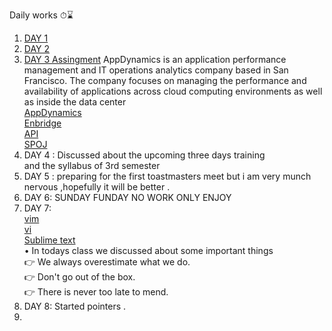 
Daily works ⏱⌛

1.  [DAY 1](https://github.com/BHAGYASREE200/DOCUMENTATION-OF-ALWAYS-BE-ALERT/blob/main/classworkday1.md)           
2.  [DAY 2](https://github.com/BHAGYASREE200/DOCUMENTATION-OF-ALWAYS-BE-ALERT/blob/main/classworkday2.md)
3.  [DAY 3  Assingment](https://en.wikipedia.org/wiki/AppDynamics)
    AppDynamics is an application performance management and IT operations analytics company based in San Francisco. The company focuses on managing the performance and availability of applications across cloud computing environments as well as inside the data center   
      [AppDynamics](https://www.appdynamics.com/)                   
      [Enbridge](https://en.wikipedia.org/wiki/Enbridge)                          
      [API](https://en.wikipedia.org/wiki/API)   
      [SPOJ](https://en.wikipedia.org/wiki/SPOJ)    
4.  DAY 4 : Discussed about the upcoming three days training     
           and the syllabus of 3rd semester    
5.  DAY 5 : preparing for the first  toastmasters meet but i am very munch nervous ,hopefully it will be better .                   
6.  DAY 6: SUNDAY FUNDAY NO WORK ONLY ENJOY   
7.  DAY 7:   
       [vim](https://www.vim.org/about.php#:~:text=Vim%20is%20a%20highly%20configurable,consider%20it%20an%20entire%20IDE%20.)  
        [vi](https://en.wikipedia.org/wiki/Vi)      
     [Sublime text](https://en.wikipedia.org/wiki/Sublime_Text)     
     • In todays class we discussed about some important things    
     👉 We always overestimate what we do.     
     👉 Don't go out of the box.      
     👉 There is never too late to mend.      
 8. DAY 8: Started pointers .  
 9. 
